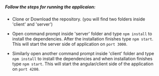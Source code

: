 ##### Follow the steps for running the applicaion:

- Clone or Download the repository. (you will find two folders inside 'client' and 'server')

- Open command prompt inside 'server' folder and type `npm install` to install the dependencies.
  After the installation finishes type `npm start`. This will start the server side of application on
  `port 3000`.

- Similarly open another command prompt inside 'client' folder and type `npm install` to install the 
  dependencies and when installation finishes type `npm start`. This will start the angular/client
  side of the application on `port 4200`.